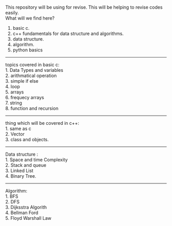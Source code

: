 # 
This repository will be using for revise. This will be helping to revise codes easily.<br>
<bold>What will we find here?</bold><br>
1. basic c.
2. c++ fundamentals for data structure and algorithms.
3. data structure.
4. algorithm.
5. python basics

<hr>
<bold>topics covered in basic c:</bold><br>
1. Data Types and variables<br>
2. arithmatical operation<br>
3. simple if else<br>
4. loop<br>
5. arrays<br>
6. frequecy arrays<br>
7. string<br>
8. function and recursion<br>
<hr>
thing which will be covered in c++: <br>
1. same as c<br>
2. Vector<br>
3. class and objects.<br>

<hr> 
Data structure :<br>
1. Space and time Complexity<br>
2. Stack and queue <br>
3. Linked List<br>
4. Binary Tree.<br>
<hr>
Algorithm:<br>
1. BFS<br>
2. DFS<br>
3. Dijksstra Algorith<br>
4. Bellman Ford<br>
5. Floyd Warshall Law<br>


